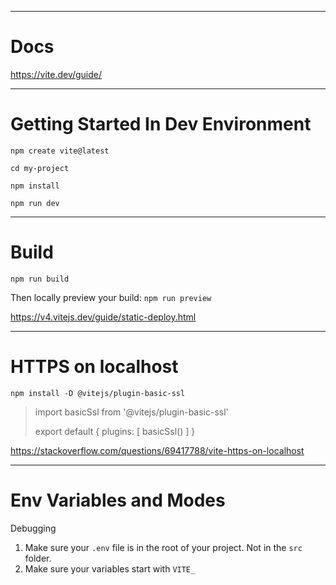 
-------------------------------------------------------

# Docs

https://vite.dev/guide/

-------------------------------------------------------

# Getting Started In Dev Environment

`npm create vite@latest`

`cd my-project`

`npm install`

`npm run dev`

-------------------------------------------------------

# Build

`npm run build`

Then locally preview your build:
`npm run preview`

https://v4.vitejs.dev/guide/static-deploy.html

-------------------------------------------------------

# HTTPS on localhost

`npm install -D @vitejs/plugin-basic-ssl`

> import basicSsl from '@vitejs/plugin-basic-ssl'
> 
> export default {
>   plugins: [
>     basicSsl()
>   ]
> }

https://stackoverflow.com/questions/69417788/vite-https-on-localhost

-------------------------------------------------------

# Env Variables and Modes

Debugging
 1. Make sure your `.env` file is in the root of your project. Not in the `src` folder.
 2. Make sure your variables start with `VITE_`
